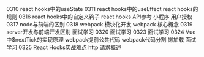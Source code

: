 0310
    react hooks中的useState
0311
    react hooks中的useEffect
    react hooks的规则
0316
    react hooks中的自定义钩子
    react hooks API参考
    小程序 用户授权
0317
    node与前端的区别
0318
    webpack 模块化开发
    webpack 核心概念
0319
    server开发与前端开发区别
    面试学习
0320
    面试学习
0323
    面试学习
0324
    Vue中$nextTick的实现原理
    webpack提前公共代码
    webpack代码分割 懒加载
    面试学习
0325
    React Hooks实战难点
    http 请求概述
